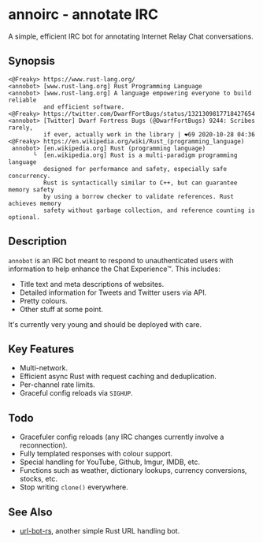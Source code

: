 # annoirc - annotate IRC

A simple, efficient IRC bot for annotating Internet Relay Chat conversations.

## Synopsis

```
<@Freaky> https://www.rust-lang.org/
<annobot> [www.rust-lang.org] Rust Programming Language
<annobot> [www.rust-lang.org] A language empowering everyone to build reliable
          and efficient software.
<@Freaky> https://twitter.com/DwarfFortBugs/status/1321309817718427654
<annobot> [Twitter] Dwarf Fortress Bugs (@DwarfFortBugs) 9244: Scribes rarely,
          if ever, actually work in the library | ❤️69 2020-10-28 04:36
<@Freaky> https://en.wikipedia.org/wiki/Rust_(programming_language)
 annobot> [en.wikipedia.org] Rust (programming language)
       ╰  [en.wikipedia.org] Rust is a multi-paradigm programming language
          designed for performance and safety, especially safe concurrency.
          Rust is syntactically similar to C++, but can guarantee memory safety
          by using a borrow checker to validate references. Rust achieves memory
          safety without garbage collection, and reference counting is optional.
```

## Description

`annobot` is an IRC bot meant to respond to unauthenticated users with information
to help enhance the Chat Experience™.  This includes:

* Title text and meta descriptions of websites.
* Detailed information for Tweets and Twitter users via API.
* Pretty colours.
* Other stuff at some point.

It's currently very young and should be deployed with care.

## Key Features

* Multi-network.
* Efficient async Rust with request caching and deduplication.
* Per-channel rate limits.
* Graceful config reloads via `SIGHUP`.

## Todo

* Gracefuler config reloads (any IRC changes currently involve a reconnection).
* Fully templated responses with colour support.
* Special handling for YouTube, Github, Imgur, IMDB, etc.
* Functions such as weather, dictionary lookups, currency conversions, stocks, etc.
* Stop writing `clone()` everywhere.

## See Also

* [url-bot-rs](https://github.com/nuxeh/url-bot-rs), another simple Rust URL handling bot.